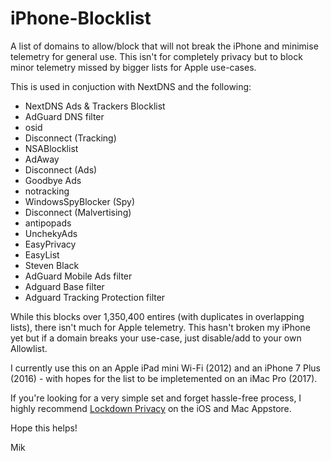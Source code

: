 # iPhone-Blocklist
A list of domains to allow/block that will not break the iPhone and minimise telemetry for general use. 
This isn't for completely privacy but to block minor telemetry missed by bigger lists for Apple use-cases.

This is used in conjuction with NextDNS and the following:
- NextDNS Ads & Trackers Blocklist
- AdGuard DNS filter
- osid
- Disconnect (Tracking)
- NSABlocklist
- AdAway
- Disconnect (Ads)
- Goodbye Ads
- notracking
- WindowsSpyBlocker (Spy)
- Disconnect (Malvertising)
- antipopads
- UnchekyAds
- EasyPrivacy
- EasyList
- Steven Black
- AdGuard Mobile Ads filter
- Adguard Base filter
- Adguard Tracking Protection filter

While this blocks over 1,350,400 entires (with duplicates in overlapping lists), there isn't much for Apple telemetry.
This hasn't broken my iPhone yet but if a domain breaks your use-case, just disable/add to your own Allowlist.

I currently use this on an Apple iPad mini Wi-Fi (2012) and an iPhone 7 Plus (2016) - with hopes for the list to be impletemented on an iMac Pro (2017).

If you're looking for a very simple set and forget hassle-free process, I highly recommend [Lockdown Privacy](https://lockdownprivacy.com/) on the iOS and Mac Appstore.

Hope this helps!

Mik
